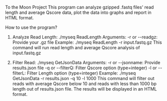 To the Moon Project
This program can analyze gzipped .fastq files' read length and average Qscore data, plot the data into graphs and report in HTML format.

How to use the program?

1. Analyze Read Length: ./myseq ReadLength
Arguments: -r or --readgz: Provide your .gz file
Example: ./myseq ReadLength -r input.fastq.gz
  This command will run read length and average Qscore analysis of input.fastq.gz

2. Filter Read: ./myseq GetJsonData
Arguments:  -r or --jsonname: Provide results.json file
           -q or --filterQ: Filter Qscore option (type=integer)
           -l or --filterL: Filter Length option (type=integer)
Example: ./myseq GetJsonData -r results.json -q 10 -l 1000
  This command will filter out reads with average Qscore below 10 and reads with less than 1000 bp length out of results.json file.
  The results will be displayed in an HTML format.
